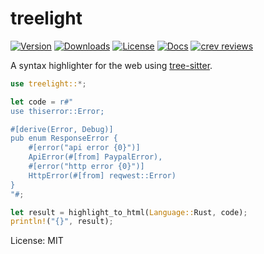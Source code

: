 # treelight

[![Version](https://img.shields.io/crates/v/treelight)](https://crates.io/crates/treelight)
[![Downloads](https://img.shields.io/crates/d/treelight)](https://crates.io/crates/treelight)
[![License](https://img.shields.io/crates/l/treelight)](https://crates.io/crates/treelight)
[![Docs](https://docs.rs/treelight/badge.svg)](https://docs.rs/treelight)
[![crev reviews](https://web.crev.dev/rust-reviews/badge/crev_count/treelight.svg)](https://web.crev.dev/rust-reviews/crate/treelight/)

A syntax highlighter for the web using [tree-sitter](https://github.com/tree-sitter/tree-sitter).

```rust
use treelight::*;

let code = r#"
use thiserror::Error;

#[derive(Error, Debug)]
pub enum ResponseError {
    #[error("api error {0}")]
    ApiError(#[from] PaypalError),
    #[error("http error {0}")]
    HttpError(#[from] reqwest::Error)
}
"#;

let result = highlight_to_html(Language::Rust, code);
println!("{}", result);
```

License: MIT
